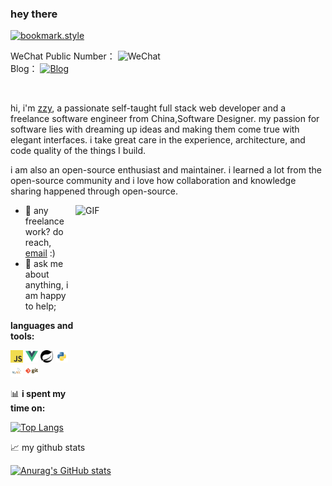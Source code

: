 ### hey there 

[![bookmark.style](https://svg.bookmark.style/api?url=http://www.zhangzhiyu.live:8900&mode=dark&style=horizontal)]( http://www.zhangzhiyu.live:8900)

WeChat Public Number：
![WeChat](https://img.shields.io/badge/-时不待我-07c160?style=flat-square&logo=Wechat&logoColor=white)
<br />
Blog：
[![Blog](https://img.shields.io/badge/-Blog-07c160?logo=Micro.blog&logoColor=black)](http://www.zhangzhiyu.live:8900)

<br />

hi, i'm [zzy](https://abhishknads.me/), a passionate self-taught full stack web developer and a freelance software engineer from China,Software Designer. my passion for software lies with dreaming up ideas and making them come true with elegant interfaces. i take great care in the experience, architecture, and code quality of the things I build.

i am also an open-source enthusiast and maintainer. i learned a lot from the open-source community and i love how collaboration and knowledge sharing happened through open-source.


  <img align="right" alt="GIF" src="https://github.com/abhisheknaiidu/abhisheknaiidu/blob/master/code.gif?raw=true" width="400" height="320" />
  
- 💼 any freelance work? do reach, [email](mailto:790002517@qq.com) :)
- 💬 ask me about anything, i am happy to help;

**languages and tools:**  

<code><img height="20" src="https://raw.githubusercontent.com/github/explore/80688e429a7d4ef2fca1e82350fe8e3517d3494d/topics/javascript/javascript.png"></code>
<code><img height="20" src="https://raw.githubusercontent.com/github/explore/80688e429a7d4ef2fca1e82350fe8e3517d3494d/topics/vue/vue.png"></code>
<code><img height="20" src="https://github.com/zzy-life/zzy-life/blob/2e5fad5edfad66d1d6fdbd6383a02b43f4b9f0f5/spring.svg"></code>
<code><img height="20" src="https://raw.githubusercontent.com/github/explore/80688e429a7d4ef2fca1e82350fe8e3517d3494d/topics/python/python.png"></code>
<code><img height="20" src="https://raw.githubusercontent.com/github/explore/80688e429a7d4ef2fca1e82350fe8e3517d3494d/topics/mysql/mysql.png"></code>
<code><img height="20" src="https://raw.githubusercontent.com/github/explore/80688e429a7d4ef2fca1e82350fe8e3517d3494d/topics/git/git.png"></code>

📊 **i spent my time on:**
<!--START_SECTION:waka-->

[![Top Langs](https://github-readme-stats.vercel.app/api/top-langs/?username=zzy-life&layout=compact)](https://github.com/anuraghazra/github-readme-stats)

<!--END_SECTION:waka-->

📈 my github stats
<br />

 [![Anurag's GitHub stats](https://github-readme-stats.vercel.app/api?username=zzy-life&show_icons=true)](https://github.com/anuraghazra/github-readme-stats)


